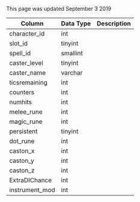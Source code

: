 This page was updated September 3 2019

| Column         | Data Type | Description |
| -------------- | --------- | ----------- |
| character_id   | int       |             |
| slot_id        | tinyint   |             |
| spell_id       | smallint  |             |
| caster_level   | tinyint   |             |
| caster_name    | varchar   |             |
| ticsremaining  | int       |             |
| counters       | int       |             |
| numhits        | int       |             |
| melee_rune     | int       |             |
| magic_rune     | int       |             |
| persistent     | tinyint   |             |
| dot_rune       | int       |             |
| caston_x       | int       |             |
| caston_y       | int       |             |
| caston_z       | int       |             |
| ExtraDIChance  | int       |             |
| instrument_mod | int       |             |